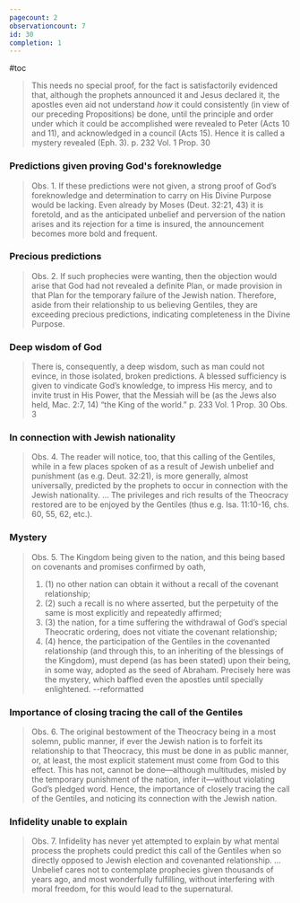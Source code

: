 ```yaml
---
pagecount: 2
observationcount: 7
id: 30
completion: 1
---
```

#toc

>This needs no special proof, for the fact is satisfactorily evidenced that, although the prophets announced it and Jesus declared it, the apostles even aid not understand *how* it could consistently (in view of our preceding Propositions) be done, until the principle and order under which it could be accomplished were revealed to Peter (Acts 10 and 11), and acknowledged in a council (Acts 15). Hence it is called a mystery revealed (Eph. 3).
>p. 232 Vol. 1 Prop. 30
### Predictions given proving God's foreknowledge
>Obs. 1. If these predictions were not given, a strong proof of God’s foreknowledge and determination to carry on His Divine Purpose would be lacking. Even already by Moses (Deut. 32:21, 43) it is foretold, and as the anticipated unbelief and perversion of the nation arises and its rejection for a time is insured, the announcement becomes more bold and frequent.
### Precious predictions
>Obs. 2. If such prophecies were wanting, then the objection would arise that God had not revealed a definite Plan, or made provision in that Plan for the temporary failure of the Jewish nation. Therefore, aside from their relationship to us believing Gentiles, they are exceeding precious predictions, indicating completeness in the Divine Purpose.
### Deep wisdom of God
>There is, consequently, a deep wisdom, such as man could not evince, in those isolated, broken predictions. A blessed sufficiency is given to vindicate God’s knowledge, to impress His mercy, and to invite trust in His Power, that the Messiah will be (as the Jews also held, Mac. 2:7, 14) “the King of the world.”
>p. 233 Vol. 1 Prop. 30 Obs. 3
### In connection with Jewish nationality
>Obs. 4. The reader will notice, too, that this calling of the Gentiles, while in a few places spoken of as a result of Jewish unbelief and punishment (as e.g. Deut. 32:21), is more generally, almost universally, predicted by the prophets to occur in connection with the Jewish nationality.
>...
>The privileges and rich results of the Theocracy restored are to be enjoyed by the Gentiles (thus e.g. Isa. 11:10-16, chs. 60, 55, 62, etc.).
### Mystery
>Obs. 5. The Kingdom being given to the nation, and this being based on covenants and promises confirmed by oath, 
>1. (1) no other nation can obtain it without a recall of the covenant relationship; 
>2. (2) such a recall is no where asserted, but the perpetuity of the same is most explicitly and repeatedly affirmed; 
>3. (3) the nation, for a time suffering the withdrawal of God’s special Theocratic ordering, does not vitiate the covenant relationship; 
>4. (4) hence, the participation of the Gentiles in the covenanted relationship (and through this, to an inheriting of the blessings of the Kingdom), must depend (as has been stated) upon their being, in some way, adopted as the seed of Abraham. Precisely here was the mystery, which baffled even the apostles until specially enlightened.
>--reformatted
### Importance of closing tracing the call of the Gentiles
>Obs. 6. The original bestowment of the Theocracy being in a most solemn, public manner, if ever the Jewish nation is to forfeit its relationship to that Theocracy, this must be done in as public manner, or, at least, the most explicit statement must come from God to this effect. This has not, cannot be done—although multitudes, misled by the temporary punishment of the nation, infer it—without violating God’s pledged word. Hence, the importance of closely tracing the call of the Gentiles, and noticing its connection with the Jewish nation.
### Infidelity unable to explain
>Obs. 7. Infidelity has never yet attempted to explain by what mental process the prophets could predict this call of the Gentiles when so directly opposed to Jewish election and covenanted relationship.
>...
>Unbelief cares not to contemplate prophecies given thousands of years ago, and most wonderfully fulfilling, without interfering with moral freedom, for this would lead to the supernatural.